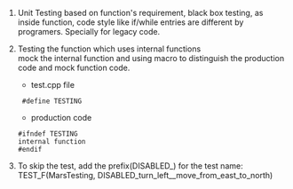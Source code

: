 
1. Unit Testing based on function's requirement, black box testing, as inside function, 
code style like if/while entries are different by programers. Specially for legacy code.
2. Testing the function which uses internal functions  
   mock the internal function and using macro to distinguish the production code and mock function code.
   - test.cpp file
   ```
    #define TESTING
   ```
   
   - production code
   ```
   #ifndef TESTING
   internal function
   #endif
   ```  
  
3. To skip the test, add the prefix(DISABLED_) for the test name:  
TEST_F(MarsTesting, DISABLED_turn_left__move_from_east_to_north)
   
   
  
